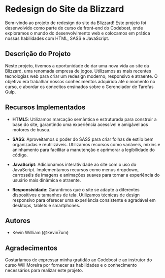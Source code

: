 # Redesign do Site da Blizzard

Bem-vindo ao projeto de redesign do site da Blizzard! Este projeto foi desenvolvido como parte do curso de front-end do Codebost, onde exploramos o mundo do desenvolvimento web e colocamos em prática nossas habilidades com HTML, SASS e JavaScript.

## Descrição do Projeto

Neste projeto, tivemos a oportunidade de dar uma nova vida ao site da Blizzard, uma renomada empresa de jogos. Utilizamos as mais recentes tecnologias web para criar um redesign moderno, responsivo e atraente. O objetivo era trabalhar nossos conhecimentos adquirido até o momento no curso, e abordar os conceitos ensinados sobre o Gerenciador de Tarefas Gulp.

## Recursos Implementados

- **HTML5**: Utilizamos marcação semântica e estruturada para construir a base do site, garantindo uma experiência acessível e amigável aos motores de busca.

- **SASS**: Aproveitamos o poder do SASS para criar folhas de estilo bem organizadas e reutilizáveis. Utilizamos recursos como variáveis, mixins e aninhamento para facilitar a manutenção e aprimorar a legibilidade do código.

- **JavaScript**: Adicionamos interatividade ao site com o uso do JavaScript. Implementamos recursos como menus dropdown, carrosséis de imagens e animações suaves para tornar a experiência do usuário mais dinâmica e atraente.

- **Responsividade**: Garantimos que o site se adapte a diferentes dispositivos e tamanhos de tela. Utilizamos técnicas de design responsivo para oferecer uma experiência consistente e agradável em desktops, tablets e smartphones.

## Autores

- Kevin Willliam (@kevin7um)

## Agradecimentos

Gostaríamos de expressar minha gratidão ao Codebost e ao instrutor do curso Will Moreira por fornecer as habilidades e o conhecimento necessários para realizar este projeto.
